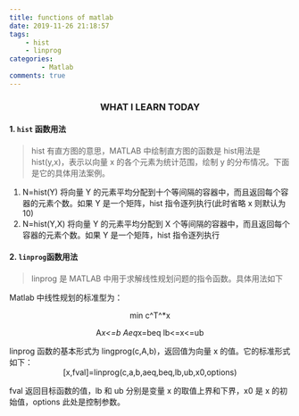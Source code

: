 ```yaml
---
title: functions of matlab 
date: 2019-11-26 21:18:57
tags: 
    - hist
    - linprog
categories: 
        - Matlab
comments: true
---
```

### <center> WHAT I LEARN TODAY</center>
#### 1. `hist` 函数用法

> hist 有直方图的意思，MATLAB 中绘制直方图的函数是 hist用法是 hist(y,x)，表示以向量 x 的各个元素为统计范围，绘制 y 的分布情况。下面是它的具体用法案例。

 1. N=hist(Y)
将向量 Y 的元素平均分配到十个等间隔的容器中，而且返回每个容器的元素个数。如果 Y 是一个矩阵，hist 指令逐列执行(此时省略 x 则默认为 10)
 2. N=hist(Y,X)
将向量 Y 的元素平均分配到 X 个等间隔的容器中，而且返回每个容器的元素个数。如果 Y 是一个矩阵，hist 指令逐列执行

#### 2. `linprog`函数用法
> linprog 是 MATLAB 中用于求解线性规划问题的指令函数。具体用法如下  

Matlab 中线性规划的标准型为：
<center>
min c^T^*x  

A*x<=b
Aeq*x=beq
lb<=x<=ub
</center>
 linprog 函数的基本形式为 lingprog(c,A,b)，返回值为向量 x 的值。它的标准形式如下：
<center>[x,fval]=linprog(c,a,b,aeq,beq,lb,ub,x0,options)</center>  

fval 返回目标函数的值，lb 和 ub 分别是变量 x 的取值上界和下界，x0 是 x 的初始值，options 此处是控制参数。   
